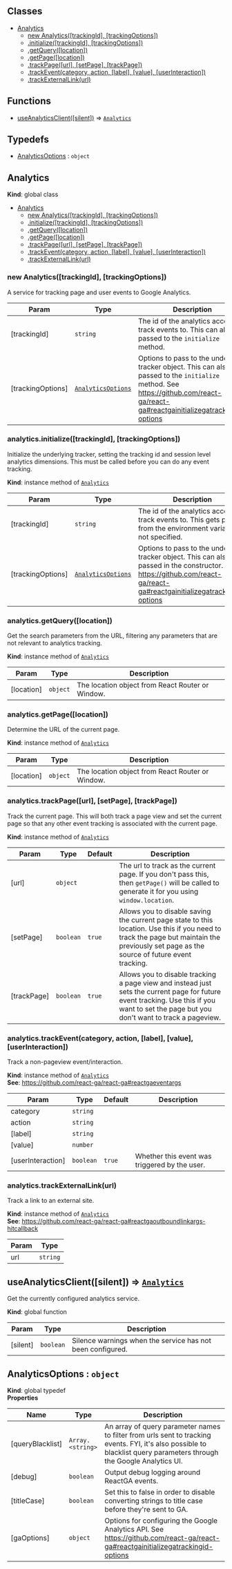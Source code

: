 ## Classes

* [Analytics](#Analytics)
    * [new Analytics([trackingId], [trackingOptions])](#new_Analytics_new)
    * [.initialize([trackingId], [trackingOptions])](#Analytics+initialize)
    * [.getQuery([location])](#Analytics+getQuery)
    * [.getPage([location])](#Analytics+getPage)
    * [.trackPage([url], [setPage], [trackPage])](#Analytics+trackPage)
    * [.trackEvent(category, action, [label], [value], [userInteraction])](#Analytics+trackEvent)
    * [.trackExternalLink(url)](#Analytics+trackExternalLink)

## Functions

* [useAnalyticsClient([silent])](#useAnalyticsClient) ⇒ [<code>Analytics</code>](#Analytics)

## Typedefs

* [AnalyticsOptions](#AnalyticsOptions) : <code>object</code>

<a name="Analytics"></a>

## Analytics
**Kind**: global class  

* [Analytics](#Analytics)
    * [new Analytics([trackingId], [trackingOptions])](#new_Analytics_new)
    * [.initialize([trackingId], [trackingOptions])](#Analytics+initialize)
    * [.getQuery([location])](#Analytics+getQuery)
    * [.getPage([location])](#Analytics+getPage)
    * [.trackPage([url], [setPage], [trackPage])](#Analytics+trackPage)
    * [.trackEvent(category, action, [label], [value], [userInteraction])](#Analytics+trackEvent)
    * [.trackExternalLink(url)](#Analytics+trackExternalLink)

<a name="new_Analytics_new"></a>

### new Analytics([trackingId], [trackingOptions])
A service for tracking page and user events to Google Analytics.


| Param | Type | Description |
| --- | --- | --- |
| [trackingId] | <code>string</code> | The id of the analytics account to track   events to. This can also be passed to the `initialize` method. |
| [trackingOptions] | [<code>AnalyticsOptions</code>](#AnalyticsOptions) | Options to pass to the underlying   tracker object. This can also be passed to the `initialize` method.   See https://github.com/react-ga/react-ga#reactgainitializegatrackingid-options |

<a name="Analytics+initialize"></a>

### analytics.initialize([trackingId], [trackingOptions])
Initialize the underlying tracker, setting
the tracking id and session level analytics dimensions.
This must be called before you can do any event tracking.

**Kind**: instance method of [<code>Analytics</code>](#Analytics)  

| Param | Type | Description |
| --- | --- | --- |
| [trackingId] | <code>string</code> | The id of the analytics account   to track events to. This gets pulled from the environment   variables if not specified. |
| [trackingOptions] | [<code>AnalyticsOptions</code>](#AnalyticsOptions) | Options to pass to the underlying   tracker object. This can also be passed in the constructor.   See https://github.com/react-ga/react-ga#reactgainitializegatrackingid-options |

<a name="Analytics+getQuery"></a>

### analytics.getQuery([location])
Get the search parameters from the URL, filtering
any parameters that are not relevant to analytics tracking.

**Kind**: instance method of [<code>Analytics</code>](#Analytics)  

| Param | Type | Description |
| --- | --- | --- |
| [location] | <code>object</code> | The location object from React Router or Window. |

<a name="Analytics+getPage"></a>

### analytics.getPage([location])
Determine the URL of the current page.

**Kind**: instance method of [<code>Analytics</code>](#Analytics)  

| Param | Type | Description |
| --- | --- | --- |
| [location] | <code>object</code> | The location object from React Router or Window. |

<a name="Analytics+trackPage"></a>

### analytics.trackPage([url], [setPage], [trackPage])
Track the current page. This will both track a page view
and set the current page so that any other event tracking
is associated with the current page.

**Kind**: instance method of [<code>Analytics</code>](#Analytics)  

| Param | Type | Default | Description |
| --- | --- | --- | --- |
| [url] | <code>object</code> |  | The url to track as the current page.   If you don't pass this, then `getPage()` will be called   to generate it for you using `window.location`. |
| [setPage] | <code>boolean</code> | <code>true</code> | Allows you to disable saving the   current page state to this location. Use this if you need to   track the page but maintain the previously set page as the source   of future event tracking. |
| [trackPage] | <code>boolean</code> | <code>true</code> | Allows you to disable tracking a page view   and instead just sets the current page for future event tracking.   Use this if you want to set the page but you don't want to track   a pageview. |

<a name="Analytics+trackEvent"></a>

### analytics.trackEvent(category, action, [label], [value], [userInteraction])
Track a non-pageview event/interaction.

**Kind**: instance method of [<code>Analytics</code>](#Analytics)  
**See**: https://github.com/react-ga/react-ga#reactgaeventargs  

| Param | Type | Default | Description |
| --- | --- | --- | --- |
| category | <code>string</code> |  |  |
| action | <code>string</code> |  |  |
| [label] | <code>string</code> |  |  |
| [value] | <code>number</code> |  |  |
| [userInteraction] | <code>boolean</code> | <code>true</code> | Whether this event was triggered by the user. |

<a name="Analytics+trackExternalLink"></a>

### analytics.trackExternalLink(url)
Track a link to an external site.

**Kind**: instance method of [<code>Analytics</code>](#Analytics)  
**See**: https://github.com/react-ga/react-ga#reactgaoutboundlinkargs-hitcallback  

| Param | Type |
| --- | --- |
| url | <code>string</code> | 

<a name="useAnalyticsClient"></a>

## useAnalyticsClient([silent]) ⇒ [<code>Analytics</code>](#Analytics)
Get the currently configured analytics service.

**Kind**: global function  

| Param | Type | Description |
| --- | --- | --- |
| [silent] | <code>boolean</code> | Silence warnings when the service has   not been configured. |

<a name="AnalyticsOptions"></a>

## AnalyticsOptions : <code>object</code>
**Kind**: global typedef  
**Properties**

| Name | Type | Description |
| --- | --- | --- |
| [queryBlacklist] | <code>Array.&lt;string&gt;</code> | An array of query parameter   names to filter from urls sent to tracking events. FYI, it's also possible   to blacklist query parameters through the Google Analytics UI. |
| [debug] | <code>boolean</code> | Output debug logging around ReactGA events. |
| [titleCase] | <code>boolean</code> | Set this to false in order to disable   converting strings to title case before they're sent to GA. |
| [gaOptions] | <code>object</code> | Options for configuring the Google   Analytics API.   See https://github.com/react-ga/react-ga#reactgainitializegatrackingid-options |

